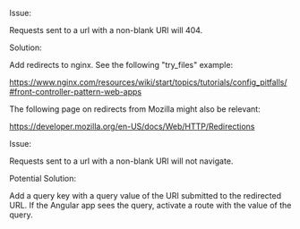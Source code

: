 Issue:

Requests sent to a url with a non-blank URI will 404.

Solution:

Add redirects to nginx. See the following "try_files" example:

https://www.nginx.com/resources/wiki/start/topics/tutorials/config_pitfalls/#front-controller-pattern-web-apps

The following page on redirects from Mozilla might also be relevant:

https://developer.mozilla.org/en-US/docs/Web/HTTP/Redirections

Issue:

Requests sent to a url with a non-blank URI will not navigate.

Potential Solution:

Add a query key with a query value of the URI submitted to the redirected URL. If the Angular app sees the query, activate a route with the value of the query.
